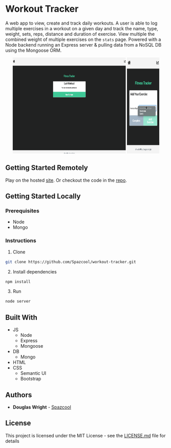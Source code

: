 # Workout Tracker
A web app to view, create and track daily workouts. A user is able to log multiple exercises in a workout on a given day and track the name, type, weight, sets, reps, distance and duration of exercise. View multiple the combined weight of multiple exercises on the `stats` page. Powered with a Node backend running an Express server & pulling data from a NoSQL DB using the Mongoose ORM.

<p align="center">
   <img width="70%" height="300vh" src="./public/images/desktop.gif">
   <img width="20%" height="300vh" src="./public/images/mobile.gif">
</p>

## Getting Started Remotely

Play on the hosted [site](https://work-out-track-er.herokuapp.com/).
Or checkout the code in the [repo](https://github.com/Spazcool/workout-tracker).

## Getting Started Locally
### Prerequisites
* Node
* Mongo

### Instructions
1. Clone
```bash
git clone https://github.com/Spazcool/workout-tracker.git
```
2. Install dependencies
```bash
npm install
```
3. Run
```bash
node server
```

## Built With

* JS
  * Node
  * Express
  * Mongoose
* DB
  * Mongo
* HTML
* CSS
  * Semantic UI
  * Bootstrap

## Authors

* **Douglas Wright** - [Spazcool](https://github.com/Spazcool)

## License

This project is licensed under the MIT License - see the [LICENSE.md](LICENSE.md) file for details
